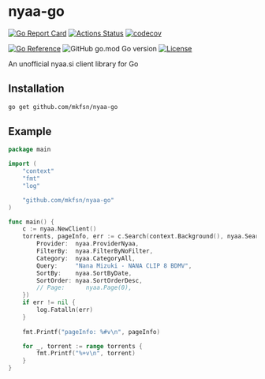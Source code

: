 # nyaa-go

[![Go Report Card](https://goreportcard.com/badge/github.com/mkfsn/nyaa-go)](https://goreportcard.com/report/github.com/mkfsn/nyaa-go)
[![Actions Status](https://github.com/mkfsn/nyaa-go/actions/workflows/develop.yaml/badge.svg)](https://github.com/mkfsn/nyaa-go/actions)
[![codecov](https://codecov.io/gh/mkfsn/nyaa-go/branch/develop/graph/badge.svg?token=Z3IKJYGSJV)](https://codecov.io/gh/mkfsn/nyaa-go)

[![Go Reference](https://pkg.go.dev/badge/github.com/mkfsn/nyaa-go.svg)](https://pkg.go.dev/github.com/mkfsn/nyaa-go)
![GitHub go.mod Go version](https://img.shields.io/github/go-mod/go-version/mkfsn/nyaa-go)
[![License](https://img.shields.io/github/license/mkfsn/notion-go.svg)](./LICENSE.md)




An unofficial nyaa.si client library for Go


## Installation

```bash
go get github.com/mkfsn/nyaa-go
```

## Example

```go
package main

import (
	"context"
	"fmt"
	"log"

	"github.com/mkfsn/nyaa-go"
)

func main() {
	c := nyaa.NewClient()
	torrents, pageInfo, err := c.Search(context.Background(), nyaa.SearchOptions{
		Provider:  nyaa.ProviderNyaa,
		FilterBy:  nyaa.FilterByNoFilter,
		Category:  nyaa.CategoryAll,
		Query:     "Nana Mizuki - NANA CLIP 8 BDMV",
		SortBy:    nyaa.SortByDate,
		SortOrder: nyaa.SortOrderDesc,
		// Page:      nyaa.Page(0),
	})
	if err != nil {
		log.Fatalln(err)
	}
	
	fmt.Printf("pageInfo: %#v\n", pageInfo)

	for _, torrent := range torrents {
		fmt.Printf("%+v\n", torrent)
	}
}
```
